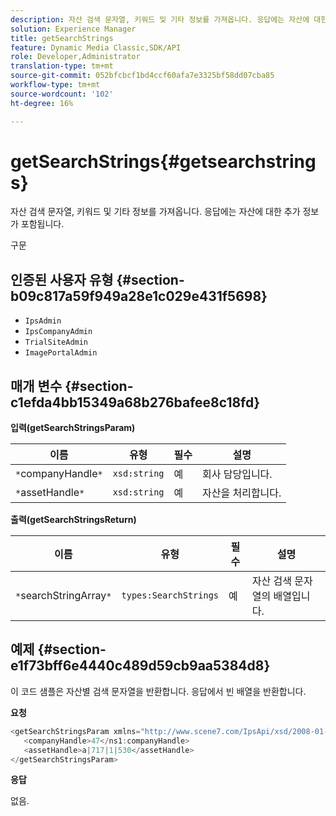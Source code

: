 ```yaml
---
description: 자산 검색 문자열, 키워드 및 기타 정보를 가져옵니다. 응답에는 자산에 대한 추가 정보가 포함됩니다.
solution: Experience Manager
title: getSearchStrings
feature: Dynamic Media Classic,SDK/API
role: Developer,Administrator
translation-type: tm+mt
source-git-commit: 052bfcbcf1bd4ccf60afa7e3325bf58dd07cba85
workflow-type: tm+mt
source-wordcount: '102'
ht-degree: 16%

---
```



# getSearchStrings{#getsearchstrings}

자산 검색 문자열, 키워드 및 기타 정보를 가져옵니다. 응답에는 자산에 대한 추가 정보가 포함됩니다.

구문

## 인증된 사용자 유형 {#section-b09c817a59f949a28e1c029e431f5698}

* `IpsAdmin`
* `IpsCompanyAdmin`
* `TrialSiteAdmin`
* `ImagePortalAdmin`

## 매개 변수 {#section-c1efda4bb15349a68b276bafee8c18fd}

**입력(getSearchStringsParam)**

| 이름 | 유형 | 필수 | 설명 |
|---|---|---|---|
| `*`companyHandle`*` | `xsd:string` | 예 | 회사 담당입니다. |
| `*`assetHandle`*` | `xsd:string` | 예 | 자산을 처리합니다. |

**출력(getSearchStringsReturn)**

| 이름 | 유형 | 필수 | 설명 |
|---|---|---|---|
| `*`searchStringArray`*` | `types:SearchStrings` | 예 | 자산 검색 문자열의 배열입니다. |

## 예제 {#section-e1f73bff6e4440c489d59cb9aa5384d8}

이 코드 샘플은 자산별 검색 문자열을 반환합니다. 응답에서 빈 배열을 반환합니다.

**요청**

```java
<getSearchStringsParam xmlns="http://www.scene7.com/IpsApi/xsd/2008-01-15">
   <companyHandle>47</ns1:companyHandle>
   <assetHandle>a|717|1|530</assetHandle>
</getSearchStringsParam>
```

**응답**

없음.
